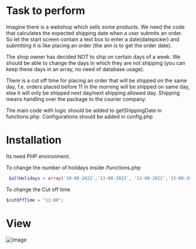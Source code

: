 # Task to perform
Imagine there is a webshop which sells some products. We need the code that calculates the expected shipping date when a user submits an order.  So let the start screen contain a text box to enter a date(datepicker) and submitting it is like placing an order (the aim is to get the order date).

The shop owner has decided NOT to ship on certain days of a week.  We should be able to change the days in which they are not shipping (you can keep these days in an array, no need of database usage). 

There is a cut off time for placing an order that will be shipped on the same day, f.e. orders placed before 11 in the morning will be shipped on same day, else it will only be shipped next day/next shipping allowed day. Shipping means handling over the package to the courier company.

The main code with logic should be added to getShippingDate in functions.php. Configurations should be added in config.php

# Installation

Its need PHP environment.

To change the number of holidays inside /functions.php 
```PHP
 $allHolidays = array('10-08-2022','11-08-2022', '12-08-2022','13-08-2022');
 ```
To change the Cut off time
```PHP
$cutOffTime = "11:00"; 
```
# View

![image](https://user-images.githubusercontent.com/110724391/183831068-7d22b2b9-a02a-4c41-b765-e202ee41a202.png)

